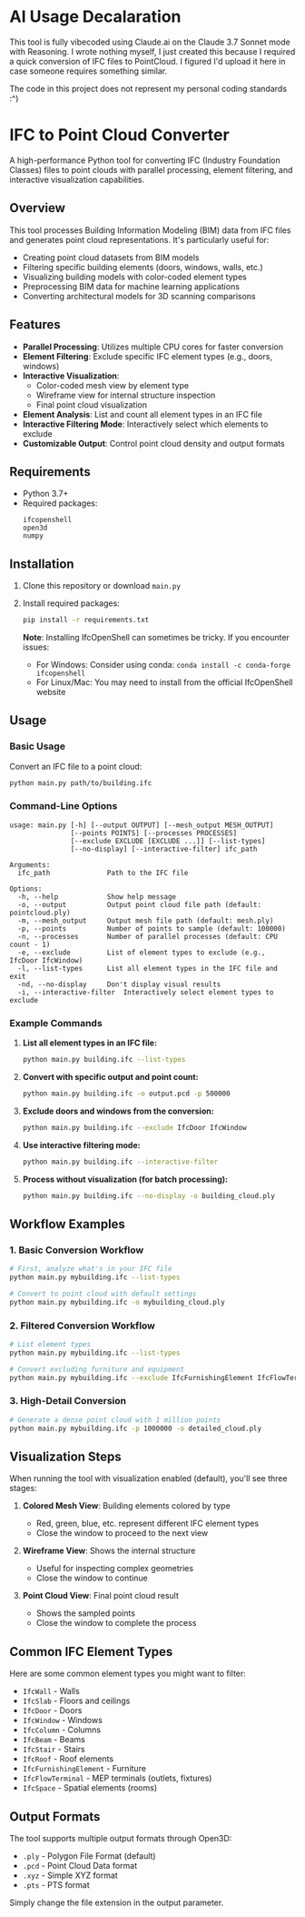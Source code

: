 # AI Usage Decalaration

This tool is fully vibecoded using Claude.ai on the Claude 3.7 Sonnet mode with Reasoning. I wrote nothing myself, I just created this because I required a quick conversion of IFC files to PointCloud. I figured I'd upload it here in case someone requires something similar. 

The code in this project does not represent my personal coding standards :^)

# IFC to Point Cloud Converter

A high-performance Python tool for converting IFC (Industry Foundation Classes) files to point clouds with parallel processing, element filtering, and interactive visualization capabilities.

## Overview

This tool processes Building Information Modeling (BIM) data from IFC files and generates point cloud representations. It's particularly useful for:

- Creating point cloud datasets from BIM models
- Filtering specific building elements (doors, windows, walls, etc.)
- Visualizing building models with color-coded element types
- Preprocessing BIM data for machine learning applications
- Converting architectural models for 3D scanning comparisons

## Features

- **Parallel Processing**: Utilizes multiple CPU cores for faster conversion
- **Element Filtering**: Exclude specific IFC element types (e.g., doors, windows)
- **Interactive Visualization**: 
  - Color-coded mesh view by element type
  - Wireframe view for internal structure inspection
  - Final point cloud visualization
- **Element Analysis**: List and count all element types in an IFC file
- **Interactive Filtering Mode**: Interactively select which elements to exclude
- **Customizable Output**: Control point cloud density and output formats

## Requirements

- Python 3.7+
- Required packages:
  ```
  ifcopenshell
  open3d
  numpy
  ```

## Installation

1. Clone this repository or download `main.py`

2. Install required packages:
   ```bash
   pip install -r requirements.txt
   ```
   

   **Note**: Installing IfcOpenShell can sometimes be tricky. If you encounter issues:
   - For Windows: Consider using conda: `conda install -c conda-forge ifcopenshell`
   - For Linux/Mac: You may need to install from the official IfcOpenShell website

## Usage

### Basic Usage

Convert an IFC file to a point cloud:
```bash
python main.py path/to/building.ifc
```

### Command-Line Options

```
usage: main.py [-h] [--output OUTPUT] [--mesh_output MESH_OUTPUT] 
               [--points POINTS] [--processes PROCESSES] 
               [--exclude EXCLUDE [EXCLUDE ...]] [--list-types] 
               [--no-display] [--interactive-filter] ifc_path

Arguments:
  ifc_path              Path to the IFC file

Options:
  -h, --help            Show help message
  -o, --output          Output point cloud file path (default: pointcloud.ply)
  -m, --mesh_output     Output mesh file path (default: mesh.ply)
  -p, --points          Number of points to sample (default: 100000)
  -n, --processes       Number of parallel processes (default: CPU count - 1)
  -e, --exclude         List of element types to exclude (e.g., IfcDoor IfcWindow)
  -l, --list-types      List all element types in the IFC file and exit
  -nd, --no-display     Don't display visual results
  -i, --interactive-filter  Interactively select element types to exclude
```

### Example Commands

1. **List all element types in an IFC file:**
   ```bash
   python main.py building.ifc --list-types
   ```

2. **Convert with specific output and point count:**
   ```bash
   python main.py building.ifc -o output.pcd -p 500000
   ```

3. **Exclude doors and windows from the conversion:**
   ```bash
   python main.py building.ifc --exclude IfcDoor IfcWindow
   ```

4. **Use interactive filtering mode:**
   ```bash
   python main.py building.ifc --interactive-filter
   ```

5. **Process without visualization (for batch processing):**
   ```bash
   python main.py building.ifc --no-display -o building_cloud.ply
   ```

## Workflow Examples

### 1. Basic Conversion Workflow

```bash
# First, analyze what's in your IFC file
python main.py mybuilding.ifc --list-types

# Convert to point cloud with default settings
python main.py mybuilding.ifc -o mybuilding_cloud.ply
```

### 2. Filtered Conversion Workflow

```bash
# List element types
python main.py mybuilding.ifc --list-types

# Convert excluding furniture and equipment
python main.py mybuilding.ifc --exclude IfcFurnishingElement IfcFlowTerminal -o structural_only.ply
```

### 3. High-Detail Conversion

```bash
# Generate a dense point cloud with 1 million points
python main.py mybuilding.ifc -p 1000000 -o detailed_cloud.ply
```

## Visualization Steps

When running the tool with visualization enabled (default), you'll see three stages:

1. **Colored Mesh View**: Building elements colored by type
   - Red, green, blue, etc. represent different IFC element types
   - Close the window to proceed to the next view

2. **Wireframe View**: Shows the internal structure
   - Useful for inspecting complex geometries
   - Close the window to continue

3. **Point Cloud View**: Final point cloud result
   - Shows the sampled points
   - Close the window to complete the process

## Common IFC Element Types

Here are some common element types you might want to filter:

- `IfcWall` - Walls
- `IfcSlab` - Floors and ceilings
- `IfcDoor` - Doors
- `IfcWindow` - Windows
- `IfcColumn` - Columns
- `IfcBeam` - Beams
- `IfcStair` - Stairs
- `IfcRoof` - Roof elements
- `IfcFurnishingElement` - Furniture
- `IfcFlowTerminal` - MEP terminals (outlets, fixtures)
- `IfcSpace` - Spatial elements (rooms)

## Output Formats

The tool supports multiple output formats through Open3D:
- `.ply` - Polygon File Format (default)
- `.pcd` - Point Cloud Data format
- `.xyz` - Simple XYZ format
- `.pts` - PTS format

Simply change the file extension in the output parameter.
